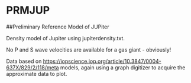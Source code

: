 # PRMJUP
##Preliminary Reference Model of JUPiter 

Density model of Jupiter using jupiterdensity.txt.

No P and S wave velocities are available for a gas giant - obviously! 

Data based on https://iopscience.iop.org/article/10.3847/0004-637X/829/2/118/meta models, 
again using a graph digitizer to acquire the approximate data to plot. 
